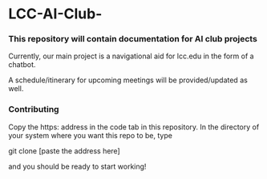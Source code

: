 # LCC-AI-Club-
### This repository will contain documentation for AI club projects

Currently, our main project is a navigational aid for lcc.edu in the form of a chatbot.

A schedule/itinerary for upcoming meetings will be provided/updated as well.

### Contributing

Copy the https: address in the code tab in this repository. In the directory of your system where you want this repo to be, type 

git clone [paste the address here]

and you should be ready to start working!
